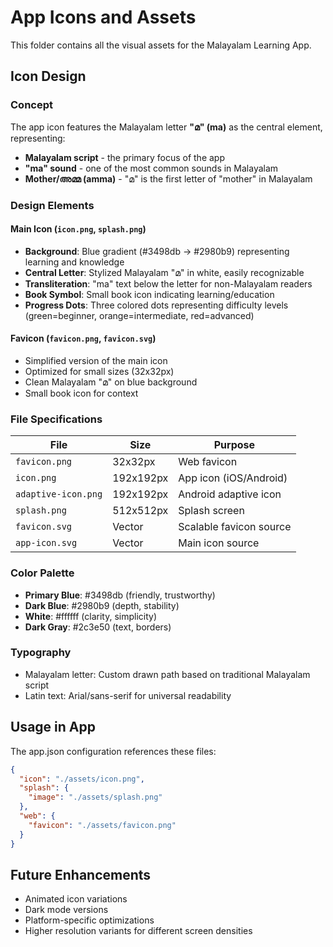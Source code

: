 # App Icons and Assets

This folder contains all the visual assets for the Malayalam Learning App.

## Icon Design

### Concept
The app icon features the Malayalam letter **"മ" (ma)** as the central element, representing:
- **Malayalam script** - the primary focus of the app
- **"ma" sound** - one of the most common sounds in Malayalam
- **Mother/അമ്മ (amma)** - "മ" is the first letter of "mother" in Malayalam

### Design Elements

#### Main Icon (`icon.png`, `splash.png`)
- **Background**: Blue gradient (#3498db → #2980b9) representing learning and knowledge
- **Central Letter**: Stylized Malayalam "മ" in white, easily recognizable
- **Transliteration**: "ma" text below the letter for non-Malayalam readers
- **Book Symbol**: Small book icon indicating learning/education
- **Progress Dots**: Three colored dots representing difficulty levels (green=beginner, orange=intermediate, red=advanced)

#### Favicon (`favicon.png`, `favicon.svg`)
- Simplified version of the main icon
- Optimized for small sizes (32x32px)
- Clean Malayalam "മ" on blue background
- Small book icon for context

### File Specifications

| File | Size | Purpose |
|------|------|---------|
| `favicon.png` | 32x32px | Web favicon |
| `icon.png` | 192x192px | App icon (iOS/Android) |
| `adaptive-icon.png` | 192x192px | Android adaptive icon |
| `splash.png` | 512x512px | Splash screen |
| `favicon.svg` | Vector | Scalable favicon source |
| `app-icon.svg` | Vector | Main icon source |

### Color Palette
- **Primary Blue**: #3498db (friendly, trustworthy)
- **Dark Blue**: #2980b9 (depth, stability)
- **White**: #ffffff (clarity, simplicity)
- **Dark Gray**: #2c3e50 (text, borders)

### Typography
- Malayalam letter: Custom drawn path based on traditional Malayalam script
- Latin text: Arial/sans-serif for universal readability

## Usage in App

The app.json configuration references these files:
```json
{
  "icon": "./assets/icon.png",
  "splash": {
    "image": "./assets/splash.png"
  },
  "web": {
    "favicon": "./assets/favicon.png"
  }
}
```

## Future Enhancements
- Animated icon variations
- Dark mode versions
- Platform-specific optimizations
- Higher resolution variants for different screen densities